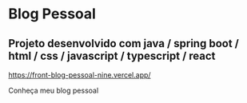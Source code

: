 # Blog Pessoal
## Projeto desenvolvido com java / spring boot / html / css / javascript / typescript / react

https://front-blog-pessoal-nine.vercel.app/

Conheça meu blog pessoal
